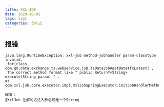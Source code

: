 ```yaml
---
title: XXL-JOB
date: 2020-10-01
tags: tag1
categories: 分布式
---
```


## 报错 
	
	java.lang.RuntimeException: xxl-job method-jobhandler param-classtype invalid,   
	 for[class com.qm.data.exchange.ts.webservice.job.TsDataJob#getDataTfcLatest] ,   
	 The correct method format like " public ReturnT<String> execute(String param) " .
	at com.xxl.job.core.executor.impl.XxlJobSpringExecutor.initJobHandlerMethodRepository  
	
	解决：  
	@XxlJob 注解的方法入参必须是一个String